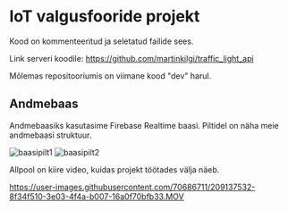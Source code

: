 # IoT valgusfooride projekt

Kood on kommenteeritud ja seletatud failide sees.

Link serveri koodile: https://github.com/martinkilgi/traffic_light_api

Mõlemas repositooriumis on viimane kood "dev" harul.

## Andmebaas

Andmebaasiks kasutasime Firebase Realtime baasi.
Piltidel on näha meie andmebaasi struktuur.

![baasipilt1](https://user-images.githubusercontent.com/70686711/209190825-e68360f6-59e5-4771-bd7c-c92521267a78.PNG)
![baasipilt2](https://user-images.githubusercontent.com/70686711/209190834-276655ac-56f9-4976-8c34-30eb3148e080.PNG)

Allpool on kiire video, kuidas projekt töötades välja näeb.

https://user-images.githubusercontent.com/70686711/209137532-8f34f510-3e03-4f4a-b007-16a0f70bfb33.MOV

